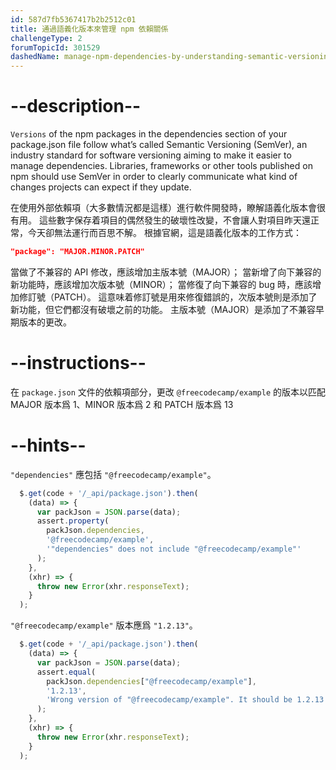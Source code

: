 ```yaml
---
id: 587d7fb5367417b2b2512c01
title: 通過語義化版本來管理 npm 依賴關係
challengeType: 2
forumTopicId: 301529
dashedName: manage-npm-dependencies-by-understanding-semantic-versioning
---
```


# --description--

`Versions` of the npm packages in the dependencies section of your package.json file follow what’s called Semantic Versioning (SemVer), an industry standard for software versioning aiming to make it easier to manage dependencies. Libraries, frameworks or other tools published on npm should use SemVer in order to clearly communicate what kind of changes projects can expect if they update.

在使用外部依賴項（大多數情況都是這樣）進行軟件開發時，瞭解語義化版本會很有用。 這些數字保存着項目的偶然發生的破壞性改變，不會讓人對項目昨天還正常，今天卻無法運行而百思不解。 根據官網，這是語義化版本的工作方式：

```json
"package": "MAJOR.MINOR.PATCH"
```

當做了不兼容的 API 修改，應該增加主版本號（MAJOR）； 當新增了向下兼容的新功能時，應該增加次版本號（MINOR）； 當修復了向下兼容的 bug 時，應該增加修訂號（PATCH）。 這意味着修訂號是用來修復錯誤的，次版本號則是添加了新功能，但它們都沒有破壞之前的功能。 主版本號（MAJOR）是添加了不兼容早期版本的更改。

# --instructions--

在 `package.json` 文件的依賴項部分，更改 `@freecodecamp/example` 的版本以匹配 MAJOR 版本爲 1、MINOR 版本爲 2 和 PATCH 版本爲 13

# --hints--

`"dependencies"` 應包括 `"@freecodecamp/example"`。

```js
  $.get(code + '/_api/package.json').then(
    (data) => {
      var packJson = JSON.parse(data);
      assert.property(
        packJson.dependencies,
        '@freecodecamp/example',
        '"dependencies" does not include "@freecodecamp/example"'
      );
    },
    (xhr) => {
      throw new Error(xhr.responseText);
    }
  );
```

`"@freecodecamp/example"` 版本應爲 `"1.2.13"`。

```js
  $.get(code + '/_api/package.json').then(
    (data) => {
      var packJson = JSON.parse(data);
      assert.equal(
        packJson.dependencies["@freecodecamp/example"],
        '1.2.13',
        'Wrong version of "@freecodecamp/example". It should be 1.2.13'
      );
    },
    (xhr) => {
      throw new Error(xhr.responseText);
    }
  );
```

